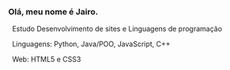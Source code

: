 ### Olá, meu nome é Jairo.

&nbsp;
Estudo Desenvolvimento de sites e Linguagens de programação

&nbsp;
Linguagens: Python, Java/POO, JavaScript, C++

&nbsp;
Web: HTML5 e CSS3
